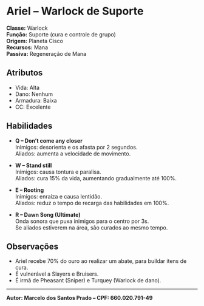 
# Ariel – Warlock de Suporte

**Classe:** Warlock  
**Função:** Suporte (cura e controle de grupo)  
**Origem:** Planeta Cisco  
**Recursos:** Mana  
**Passiva:** Regeneração de Mana  

## Atributos
- Vida: Alta  
- Dano: Nenhum  
- Armadura: Baixa  
- CC: Excelente  

## Habilidades

- **Q – Don’t come any closer**  
Inimigos: desorienta e os afasta por 2 segundos.  
Aliados: aumenta a velocidade de movimento.  

- **W – Stand still**  
Inimigos: causa tontura e paralisa.  
Aliados: cura 15% da vida, aumentando gradualmente até 100%.  

- **E – Rooting**  
Inimigos: enraíza e causa lentidão.  
Aliados: reduz o tempo de recarga das habilidades em 100%.  

- **R – Dawn Song (Ultimate)**  
Onda sonora que puxa inimigos para o centro por 3s.  
Se aliados estiverem na área, são curados ao mesmo tempo.  

## Observações
- Ariel recebe 70% do ouro ao realizar um abate, para buildar itens de cura.  
- É vulnerável a Slayers e Bruisers.  
- É irmã de Pheasant (Sniper) e Turquey (Warlock de dano).

---

**Autor: Marcelo dos Santos Prado – CPF: 660.020.791-49**
